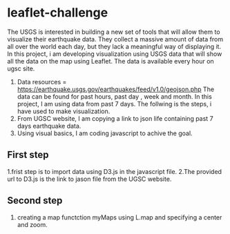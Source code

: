 # leaflet-challenge
The USGS is interested in building a new set of tools that will allow them to visualize their earthquake data. They collect a massive amount of data from all over the world each day, but they lack a meaningful way of displaying it. In this project, i am developing visualization using USGS data that will show all the data on the map using Leaflet.
The data is available every hour on ugsc site. 
 1. Data resources = https://earthquake.usgs.gov/earthquakes/feed/v1.0/geojson.php
The data can be found for past hours, past day , week and month. In this project, I am using data from past 7 days.
The follwing is the steps, i have used to make visualization.
 1.  From UGSC website, I am copying a link to json life containing past 7 days earthquake data. 
 2. Using visual basics, I am coding javascript to achive the goal.
  ## First step
  1.frist step is to import data using D3.js in the javascript file.
  2.The provided url to D3.js is the link to jason file from the UGSC website.
  ## Second step
  1. creating a map functction myMaps using L.map and specifying a center and zoom. 
 
